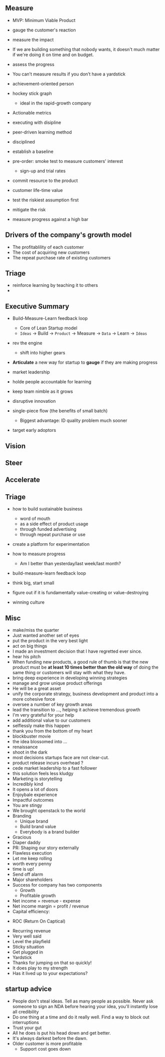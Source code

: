 ## Measure

- MVP: Minimum Viable Product 
- gauge the customer's reaction
- measure the impact

- If we are building something that nobody wants, it doesn't much matter if we're doing it on time and on budget.
- assess the progress
- You can’t measure results if you don’t have a yardstick
- achievement-oriented person
- hockey stick graph
    - ideal in the rapid-growth company
- Actionable metrics
- executing with disipline
- peer-driven learning method
- disciplined
- establish a baseline
- pre-order: smoke test to measure customers' interest
    - sign-up and trial rates
- commit resource to the product
- customer life-time value
- test the riskiest assumption first
- mitigate the risk
- measure progress against a high bar

## Drivers of the company's growth model
- The profitablility of each customer
- The cost of acquiring new customers
- The repeat purchase rate of existing customers

## Triage
- reinforce learning by teaching it to others
- 



## Executive Summary
+ Build-Measure-Learn feedback loop
    - Core of Lean Startup model
    - `Ideas` -> Build -> `Product` -> Measure -> `Data` -> Learn -> `Ideas`
+ rev the engine
    - shift into higher gears

+ **Articulate** a new way for startup to **gauge** if they are making progress
+ market leadership
+ holde people accountable for learning
+ keep team nimble as it grows
+ disruptive innovation
+ single-piece flow (the benefits of small batch)
  + Biggest advantage: ID quality problem much sooner
+ target early adoptors 

## Vision

## Steer

## Accelerate

## Triage

+ how to build sustainable business
    + word of mouth
    + as a side effect of product usage
    + through funded advertising
    + through repeat purchase or use

+ create a platform for experimentation

+ how to measure progress
    + Am I better than yesterday/last week/last month?

+ build-measure-learn feedback loop

+ think big, start small

+ figure out if it is fundamentally value-creating or value-destroying

+ winning culture

## Misc
+ make/miss the quarter 
+ Just wanted another set of eyes
+ put the product in the very best light
+ act on big things
+ I made an investment decision that I have regretted ever since.
+ hear his pitch
+ When funding new products, a good rule of thumb is that the new product must be **at least 10 times better than the old way** of doing the same thing or customers will stay with what they have. 
+ bring deep experience in developing winning strategies
+ manage and grow unique product offerings
+ He will be a great asset
+ unify the corporate strategy, business development and product into a more cohesive force
+ oversee a number of key growth areas
+ lead the transition to ..., helping it achieve tremendous growth
+ I'm very grateful for your help
+ add additional value to our customers
+ selflessly make this happen
+ thank you from the bottom of my heart
+ blockbuster movie
+ the idea blossomed into ...
+ renaissance
+ shoot in the dark
+ most decisions startups face are not clear-cut.
+ product release incurs overhead ?
+ cede market leadership to a fast follower
+ this solution feels less kludgy
+ Marketing is storytelling
+ Incredibly kind
+ It opens a lot of doors
+ Enjoybale experience
+ Impactful outcomes
+ You are stingy
+ We brought openstack to the world
+ Branding
	- Unique brand
	- Build brand value
	- Everybody is a brand builder
+ Gracious
+ Diaper daddy
+ PR: Shaping our story externally
+ Flawless execution
+ Let me keep rolling
+ worth every penny
+ time is up!
+ Send off alarm
+ Major shareholders
+ Success for company has two components
	+ Growth
	+ Profitable growth
+ Net income = revenue - expense
+ Net income margin = profit / revenue
+ Capital efficiency:
 - ROC (Return On Captical)
+ Recurring revenue
+ Very well said
+ Level the playfield
+ Sticky situation
+ Get plugged in
+ Yardstick
+ Thanks for jumping on that so quickly!
+ It does play to my strength
+ Has it lived up to your expectations?

## startup advice
+ People don't steal ideas. Tell as many people as possible. Never ask someone to sign an NDA before hearing your idea, you'll instantly lose all credibility
+ Do one thing at a time and do it really well. Find a way to block out interruptions
+ Trust your gut
+ All he does is put his head down and get better.
+ It's always darkest before the dawn.
+ Older customer is more profitable
	- Support cost goes down
